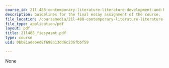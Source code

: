 ```yaml
---
course_id: 21l-488-contemporary-literature-literature-development-and-human-rights-spring-2008
description: Guidelines for the final essay assignment of the course.
file_location: /coursemedia/21l-488-contemporary-literature-literature-development-and-human-rights-spring-2008/0bb81adebed8f698a13dd6c236fbbf59_21l488_fiesyasmt.pdf
file_type: application/pdf
layout: pdf
title: 21l488_fiesyasmt.pdf
type: course
uid: 0bb81adebed8f698a13dd6c236fbbf59

---
```

None